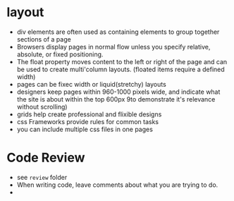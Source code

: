# layout
- div elements are often used as containing elements to group together sections of a page
- Browsers display pages in normal flow unless you specify relative, absolute, or fixed positioning. 
- The float property moves content to the left or right of the page and can be used to create multi'column layouts. (floated items require a defined width)
- pages can be fixec width or liquid(stretchy) layouts
- designers keep pages within 960-1000 pixels wide, and indicate what the site is about within the top 600px 9to demonstrate it's relevance without scrolling)
- grids help create professional and flixible designs
- css Frameworks provide rules for common tasks
- you can include multiple css files in one pages


# Code Review
- see `review` folder
- When writing code, leave comments about what you are trying to do.  
- 